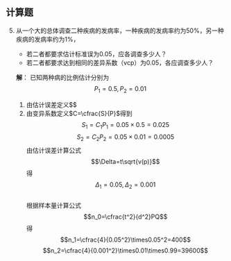 ## 计算题
5. 从一个大的总体调查二种疾病的发病率，一种疾病的发病率约为50%，另一种疾病的发病率约为1%，
    - 若二者都要求估计标准误为0.05，应各调查多少人？
    - 若二者都要求达到相同的差异系数（vcp）为0.05，各应调查多少人？

    **解**： 已知两种病的比例估计分别为$$P_1=0.5, P_2=0.01$$
    1. 由估计误差定义$$  
    2. 由变异系数定义$C=\cfrac{S}{P}$得到$$S_1=C_1P_1=0.05\times0.5=0.025$$$$S_2=C_2P_2=0.05\times0.01=0.0005$$ 由估计误差计算公式$$\Delta=t\sqrt{v(p)}$$得$$\Delta_1=0.05,  \Delta_2=0.001$$  
    根据样本量计算公式$$n_0=\cfrac{t^2}{d^2}PQ$$得$$n_1=\cfrac{4}{0.05^2}\times0.05^2=400$$ $$n_2=\cfrac{4}{0.001^2}\times0.01\times0.99=39600$$
    
         